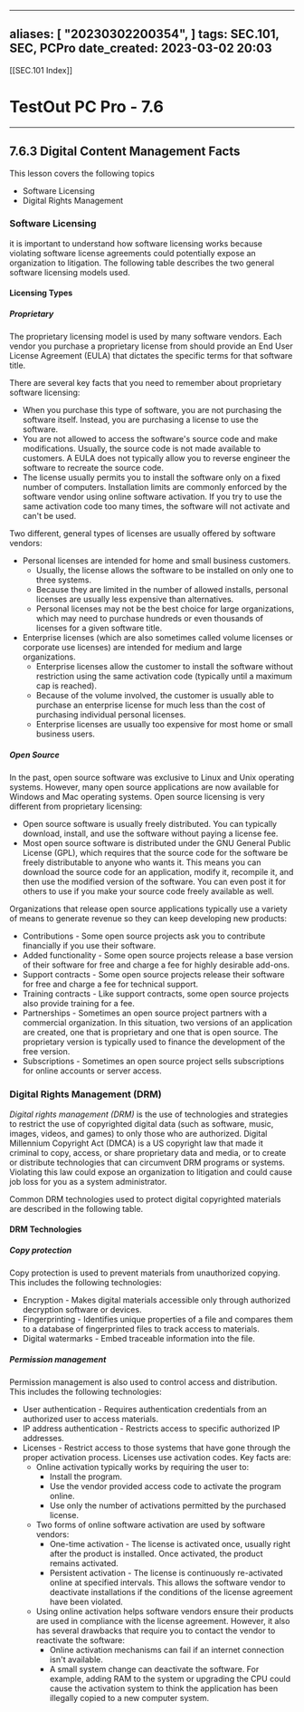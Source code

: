 
---
aliases: [ "20230302200354",  ]
tags: SEC.101, SEC, PCPro
date_created: 2023-03-02 20:03
---
[[SEC.101 Index]]
# TestOut PC Pro - 7.6
---
## 7.6.3 Digital Content Management Facts
This lesson covers the following topics
- Software Licensing
- Digital Rights Management

### Software Licensing
it is important to understand how software licensing works because violating software license agreements could potentially expose an organization to litigation. The following table describes the two general software licensing models used.

#### Licensing Types
##### Proprietary
The proprietary licensing model is used by many software vendors. Each vendor you purchase a proprietary license from should provide an End User License Agreement (EULA) that dictates the specific terms for that software title.  
  
There are several key facts that you need to remember about proprietary software licensing:

-   When you purchase this type of software, you are not purchasing the software itself. Instead, you are purchasing a license to use the software.
-   You are not allowed to access the software's source code and make modifications. Usually, the source code is not made available to customers. A EULA does not typically allow you to reverse engineer the software to recreate the source code.
-   The license usually permits you to install the software only on a fixed number of computers. Installation limits are commonly enforced by the software vendor using online software activation. If you try to use the same activation code too many times, the software will not activate and can't be used.

Two different, general types of licenses are usually offered by software vendors:

-   Personal licenses are intended for home and small business customers.
    -   Usually, the license allows the software to be installed on only one to three systems.
    -   Because they are limited in the number of allowed installs, personal licenses are usually less expensive than alternatives.
    -   Personal licenses may not be the best choice for large organizations, which may need to purchase hundreds or even thousands of licenses for a given software title.
-   Enterprise licenses (which are also sometimes called volume licenses or corporate use licenses) are intended for medium and large organizations.
    -   Enterprise licenses allow the customer to install the software without restriction using the same activation code (typically until a maximum cap is reached).
    -   Because of the volume involved, the customer is usually able to purchase an enterprise license for much less than the cost of purchasing individual personal licenses.
    -   Enterprise licenses are usually too expensive for most home or small business users.

##### Open Source
In the past, open source software was exclusive to Linux and Unix operating systems. However, many open source applications are now available for Windows and Mac operating systems. Open source licensing is very different from proprietary licensing:

-   Open source software is usually freely distributed. You can typically download, install, and use the software without paying a license fee.
-   Most open source software is distributed under the GNU General Public License (GPL), which requires that the source code for the software be freely distributable to anyone who wants it. This means you can download the source code for an application, modify it, recompile it, and then use the modified version of the software. You can even post it for others to use if you make your source code freely available as well.

Organizations that release open source applications typically use a variety of means to generate revenue so they can keep developing new products:

-   Contributions - Some open source projects ask you to contribute financially if you use their software.
-   Added functionality - Some open source projects release a base version of their software for free and charge a fee for highly desirable add-ons.
-   Support contracts - Some open source projects release their software for free and charge a fee for technical support.
-   Training contracts - Like support contracts, some open source projects also provide training for a fee.
-   Partnerships - Sometimes an open source project partners with a commercial organization. In this situation, two versions of an application are created, one that is proprietary and one that is open source. The proprietary version is typically used to finance the development of the free version.
-   Subscriptions - Sometimes an open source project sells subscriptions for online accounts or server access.

### Digital Rights Management (DRM)
_Digital rights management (DRM)_ is the use of technologies and strategies to restrict the use of copyrighted digital data (such as software, music, images, videos, and games) to only those who are authorized. Digital Millennium Copyright Act (DMCA) is a US copyright law that made it criminal to copy, access, or share proprietary data and media, or to create or distribute technologies that can circumvent DRM programs or systems. Violating this law could expose an organization to litigation and could cause job loss for you as a system administrator.

Common DRM technologies used to protect digital copyrighted materials are described in the following table.

#### DRM Technologies
##### Copy protection
Copy protection is used to prevent materials from unauthorized copying. This includes the following technologies:

-   Encryption - Makes digital materials accessible only through authorized decryption software or devices.
-   Fingerprinting - Identifies unique properties of a file and compares them to a database of fingerprinted files to track access to materials.
-   Digital watermarks - Embed traceable information into the file.

##### Permission management
Permission management is also used to control access and distribution. This includes the following technologies:

-   User authentication - Requires authentication credentials from an authorized user to access materials.
-   IP address authentication - Restricts access to specific authorized IP addresses.
-   Licenses - Restrict access to those systems that have gone through the proper activation process. Licenses use activation codes. Key facts are:
    -   Online activation typically works by requiring the user to:
        -   Install the program.
        -   Use the vendor provided access code to activate the program online.
        -   Use only the number of activations permitted by the purchased license.
    -   Two forms of online software activation are used by software vendors:
        -   One-time activation - The license is activated once, usually right after the product is installed. Once activated, the product remains activated.
        -   Persistent activation - The license is continuously re-activated online at specified intervals. This allows the software vendor to deactivate installations if the conditions of the license agreement have been violated.
    -   Using online activation helps software vendors ensure their products are used in compliance with the license agreement. However, it also has several drawbacks that require you to contact the vendor to reactivate the software:
        -   Online activation mechanisms can fail if an internet connection isn't available.
        -   A small system change can deactivate the software. For example, adding RAM to the system or upgrading the CPU could cause the activation system to think the application has been illegally copied to a new computer system.